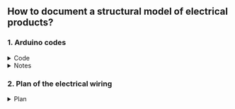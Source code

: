 ## **How to document a structural model of electrical products?**

 ### **1. Arduino codes**
<details>
  <summary>Code</summary>
 #include <AccelStepper.h>
#include <LiquidCrystal_I2C.h>

LiquidCrystal_I2C lcd(0x27, 16, 2);

int dir_pin = 4 ; // set the pins to control the steppers
int step_pin = 3 ;
int dir_pin2 = 6 ;
int step_pin2 = 7 ;

int VRx = A0; // set the pins to read the inputs of the joystick
int VRy = A1;
int btn_dem = 10;

int xPosition = 0;
int yPosition = 0;
int mapX = 0;
int mapY = 0;

const int led_Vert = 13 ;
const int led_Red = 12 ;
const int led_Jaune = 11 ;

const int step_per_rev1 = 3200; // number of steps per revolution, here we multiply by 16
const int step_per_rev2 = 1600; // number of steps per revolution, here we multiply by 8

int dem; // variable to regester the state of the joystick button
int menu = 0; // variable to navigate between menus
int urgence = 0; //variable to signal a problem when it's 1

int position_came = 0; // Variable to controle the position of the stepper when setting the blade for stripping
int position_denude = 0; // variable to save the stripping position of the stepper
int distance_denude = 7; // define the length of wire to expose on both side of the jumper, here 8 mm
int longueur_cable = 8; // variable for the length of sheath to leave on the wire, proportional to the number of pins it would cover on a breadboard
int nbr_jumper = 1; // define the number of jumpers to cut, initialized to 1

AccelStepper stepper1(1, step_pin, dir_pin); //define the steppers with the accel stepper library
AccelStepper stepper2(1, step_pin2, dir_pin2);

void setup(){
  lcd.init(); // initialize the screen
  pinMode(VRx, INPUT);
  pinMode(VRy, INPUT);
  pinMode(btn_dem, INPUT_PULLUP);
  
  pinMode(led_Vert, OUTPUT);
  pinMode(led_Red, OUTPUT);
  pinMode(led_Jaune, OUTPUT);
  digitalWrite(led_Vert, LOW);
  digitalWrite(led_Red, LOW);
  digitalWrite(led_Jaune, LOW);
  
  Serial.begin(9600) ;
  Serial.println("le systeme est initialise");

  stepper1.setMaxSpeed(3200); //SPEED = Steps / seconde
  stepper1.setAcceleration(3000); //ACCELERATION = Steps / seconde^2
  stepper1.setCurrentPosition(0);
  
  stepper2.setMaxSpeed(800);
  stepper2.setAcceleration(3000);
  stepper2.setCurrentPosition(0);
  }

void loop(){
  lcd.backlight();
  
  digitalWrite(led_Red, LOW);
  digitalWrite(led_Vert,HIGH); // the system works, but no program runs we light the green LED
  digitalWrite(led_Jaune,LOW); // the yellow LED will light when executing a program running at least one of the steppers
  
  dem = false;
  button_detect();
  
  get_position_joystick();

  change_menu();

  enter_menu();
}

void button_detect(){
  if (digitalRead(btn_dem) == LOW){ // read the pullup of the joystick's button
    dem = not(dem);
  }
  delay(200);
}

void get_position_joystick(){                // get cordinates of the joystick and map them around zero
  xPosition = analogRead(VRx);
  yPosition = analogRead(VRy);
  mapX = map(xPosition, 0, 1023, -512, 512);
  mapY = map(yPosition, 0, 1023, -512, 512);
}

void change_menu(){                         // change the menu with the x coordinates of the joystick
  if ((mapX>=300)&&(mapY>=-175)&& (mapY<=175)){
    if (menu < 4){
      menu += 1;
    }
  }
  if ((mapX<=-300)&&(mapY>=-175)&& (mapY<=175)){
    if (menu > 0){
      menu -= 1;
    }
  }
  delay(200);
}

void enter_menu(){          // will execute the functions of a menu if the user pressed the button of the joystick
  if (menu == 0){
    lcd.setCursor(0,0);
    lcd.print("Push wire       ");
    lcd.setCursor(0,1);
    lcd.print("           ");
    if (dem){
      lcd.setCursor(0,1);
      lcd.print("Executing       ");
      digitalWrite(led_Jaune,HIGH);
      digitalWrite(led_Vert,LOW);
      distribution(190);
    }
  }
  
  if (menu == 1){
    lcd.setCursor(0,0);
    lcd.print("Nbr Jumper:  OUT");
    lcd.setCursor(0,1);
    lcd.print(nbr_jumper);
    lcd.setCursor(String(nbr_jumper).length(),1);
    lcd.print("     ");
    if (dem){
      define_jumper_nbr();
    }
  }
  
  if (menu == 2){
    lcd.setCursor(0,0);
    lcd.print("Len  Jumper: OUT");
    lcd.setCursor(0,1);
    lcd.print(longueur_cable + 2);
    lcd.setCursor(String(longueur_cable + 2).length(),1);
    lcd.print("     ");
    if (dem){
      define_jumper_long();
    }
  }
  
  if (menu == 3){
    lcd.setCursor(0,0);
    lcd.print("Set denude:  OUT");
    lcd.setCursor(0,1);
    lcd.print(position_denude);
    lcd.setCursor(String(position_denude).length(),1);
    lcd.print("     ");
    if (dem){
      digitalWrite(led_Jaune,HIGH);
      digitalWrite(led_Vert,LOW);
      define_denude();
    }
  }
  
  if (menu == 4){
    lcd.setCursor(0,0);
    lcd.print("Program         ");
    lcd.setCursor(0,1);
    lcd.print("             ");
    if (dem){
      digitalWrite(led_Jaune,HIGH);
      digitalWrite(led_Vert,LOW);
      lcd.setCursor(0,1);
      lcd.print("Executing    ");
      programme_jumper(nbr_jumper);
      dem = not(dem);
    }
  }
} 

void distribution(float distance){  // feed cable with a given distance in mm
  stepper1.moveTo(step_per_rev1 * distance / (10.3
  
  
  * 3.14159265)); // 12.24 is the value mesured of the diameter from the extruder
  stepper1.runToPosition();
  stepper1.setCurrentPosition(0);
  delay(100);
}

void coupe(){
  stepper2.moveTo(step_per_rev2); // make a complete turn of the motor to cut
  stepper2.runToPosition();
  stepper2.setCurrentPosition(0);
  delay(100);
}

void define_jumper_nbr(){
  while (dem){ // while there's no press of the button we can change the values with y coordinates of the joystick
    get_position_joystick();
    change_nbr_jumper();  // change the value of nbr_jumper
    button_detect();
  }
}

void change_nbr_jumper(){
  if ((mapY>=300)){
    nbr_jumper += 10;
  }
  if ((nbr_jumper > 3) && (mapY<=-300)){
    nbr_jumper -= 10;
  }
  lcd.setCursor(0,0);
  lcd.print("Nbr Jumper:   IN");
  lcd.setCursor(0,1);
  lcd.print(nbr_jumper);
  lcd.setCursor(String(nbr_jumper).length(),1);
  lcd.print("     ");
  delay(100);
}

void define_jumper_long(){
  while (dem){    // while there's no press of the button we can change the values with y coordinates of the joystick
    get_position_joystick();
    change_long_jumper();  // change the value of longueur_cable
    button_detect();
  }
}

void change_long_jumper(){
  if ((mapY>=300) && (longueur_cable < 15)){
    longueur_cable += 1;
  }
  if ((longueur_cable > 1) && (mapY<=-300)){
    longueur_cable -= 1;
  }
  lcd.setCursor(0,0);
  lcd.print("Len Jumper:   IN");
  lcd.setCursor(0,1);
  lcd.print(longueur_cable + 2);
  lcd.setCursor(String(longueur_cable + 2).length(),1);
  lcd.print("     ");
  delay(100);
}

void define_denude(){
  lcd.setCursor(0,0);
  lcd.print("Set denude:   IN");
  while (dem){    // while there's no press of the button we can change the values with y coordinates of the joystick
    get_position_joystick();
    change_speed_came();   // change the value of position_came
    stepper2.moveTo(position_came);
    stepper2.runToPosition();
    button_detect();
  }
  position_denude = position_came; //when the button is pressed we register the value for stripping
  position_came = 0;
  stepper2.moveTo(position_came);
  stepper2.runToPosition(); // then we set the came back to its initial position
}

void change_speed_came(){
  if (((position_came > 0) || ((position_came <= 0) && (mapY > 0)))&& (abs(mapY)>5)){ // will allow to set the position only in the direction the came turns
    position_came += 0.2 * mapY;   // the more we push the joystick in one way, the more steps it will make the mottor move
  }
  lcd.setCursor(0,1);
  lcd.print(position_came);
  lcd.setCursor(String(position_came).length(),1);
  lcd.print("     ");
  delayMicroseconds(100);
}

void denude(int pattes){
  stepper2.moveTo(position_denude); // to cut the sheath
  stepper2.runToPosition();
  stepper2.moveTo(position_denude-40); // step back to retain the sheath but not bite into the core
  stepper2.runToPosition();
  delayMicroseconds(1000);
  if (pattes == 2){
    distribution(-distance_denude * pattes - 10); // pull the sheath whether we pull it completly, thus the steps added (pattes = 2) or we are centering it (pattes = 1)
  }
  else{
    distribution(-distance_denude * pattes);
  }
  delayMicroseconds(1000);
  stepper2.moveTo(0); // come back to initial position
  stepper2.runToPosition();
  delay(100);
}

void programme_jumper(int nbr_jumper){
  coupe(); // cut the tip of the wire to assure to cut the first one to the good length
  
  for (int i=0; i <= nbr_jumper-1; i++){
    distribution(distance_denude * 2); // feed the wire the double the length to strip
    denude(2); // strip the double lentgh defined before
    distribution(distance_denude * 2 + longueur_cable * 2.54 + 10); // feed the cable to the end of the jumper
    denude(1); // centers the sheath
    distribution(distance_denude); // feed the cable to the end of the jumper
    coupe();   // cut a jumper
    delay(100);
  }
  lcd.setCursor(0,1);
  lcd.print("            ");
}

</details>
<details>
  <summary>Notes</summary>
 
</details>

### **2. Plan of the electrical wiring**
<details>
  <summary>Plan</summary>
 
 </details> 
